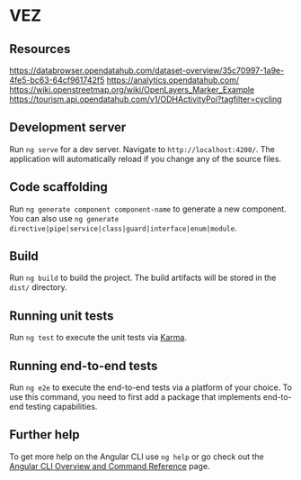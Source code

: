 # VEZ

## Resources

https://databrowser.opendatahub.com/dataset-overview/35c70997-1a9e-4fe5-bc63-64cf961742f5
https://analytics.opendatahub.com/
https://wiki.openstreetmap.org/wiki/OpenLayers_Marker_Example
https://tourism.api.opendatahub.com/v1/ODHActivityPoi?tagfilter=cycling

## Development server

Run `ng serve` for a dev server. Navigate to `http://localhost:4200/`. The application will automatically reload if you change any of the source files.

## Code scaffolding

Run `ng generate component component-name` to generate a new component. You can also use `ng generate directive|pipe|service|class|guard|interface|enum|module`.

## Build

Run `ng build` to build the project. The build artifacts will be stored in the `dist/` directory.

## Running unit tests

Run `ng test` to execute the unit tests via [Karma](https://karma-runner.github.io).

## Running end-to-end tests

Run `ng e2e` to execute the end-to-end tests via a platform of your choice. To use this command, you need to first add a package that implements end-to-end testing capabilities.

## Further help

To get more help on the Angular CLI use `ng help` or go check out the [Angular CLI Overview and Command Reference](https://angular.io/cli) page.
